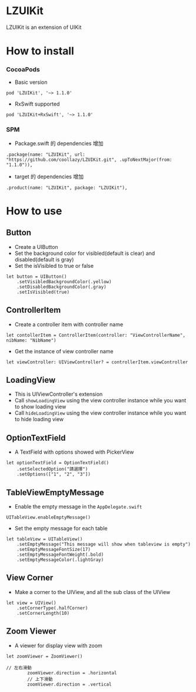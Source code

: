 # LZUIKit

LZUIKit is an extension of UIKit

# How to install

### CocoaPods

- Basic version

```
pod 'LZUIKit', '~> 1.1.0'
```

- RxSwift supported

```
pod 'LZUIKit+RxSwift', '~> 1.1.0'
```

### SPM

- Package.swift 的 dependencies 增加

```
.package(name: "LZUIKit", url: "https://github.com/coollazy/LZUIKit.git", .upToNextMajor(from: "1.1.0")),
```

- target 的 dependencies 增加

```
.product(name: "LZUIKit", package: "LZUIKit"),
```

# How to use

## Button

- Create a UIButton
- Set the background color for visibled(default is clear) and disabled(default is gray)
- Set the isVisibled to true or false

```
let button = UIButton()
	.setVisibledBackgroundColor(.yellow)
	.setDisabledBackgroundColor(.gray)
	.setIsVisibled(true)
```

## ControllerItem

- Create a controller item with controller name

```
let contollerItem = ControllerItem(controller: "ViewControllerName", nibName: "NibName")
```

- Get the instance of view controller name

```
let viewController: UIViewController? = controllerItem.viewController
```

## LoadingView

- This is UIViewController's extension
- Call `showLoadingView` using the view controller instance while you want to show loading view
- Call `hideLoadingView` using the view controller instance while you want to hide loading view


## OptionTextField

- A TextField with options showed with PickerView

```
let optionTextField = OptionTextField()
	.setSelectedOption("請選擇")
	.setOptions(["1", "2", "3"])

```

## TableViewEmptyMessage

- Enable the empty message in the `AppDelegate.swift`

```
UITableView.enableEmptyMessage()
```

- Set the empty message for each table

```
let tableView = UITableView()
	.setEmptyMessage("This message will show when tableview is empty")
	.setEmptyMessageFontSize(17)
	.setEmptyMessageFontWeight(.bold)
	.setEmptyMessageColor(.lightGray)
```

## View Corner

- Make a corner to the UIView, and all the sub class of the UIView

```
let view = UIView()
	.setCornerType(.halfCorner)
	.setCornerLength(10)
```

## Zoom Viewer

- A viewer for display view with zoom

```
let zoomViewer = ZoomViewer()

// 左右滑動
        zoomViewer.direction = .horizontal
        // 上下滑動
        zoomViewer.direction = .vertical

```

